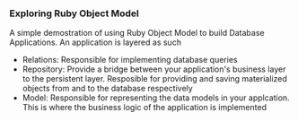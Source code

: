 ### Exploring Ruby Object Model

A simple demostration of using Ruby Object Model to build Database Applications. An application is layered as such
- Relations: Responsible for implementing database queries
- Repository: Provide a bridge between your application's business layer to the persistent layer. Resposible for providing and saving materialized objects from and to the database respectively
- Model: Responsible for representing the data models in your applcation. This is where the business logic of the application is implemented
